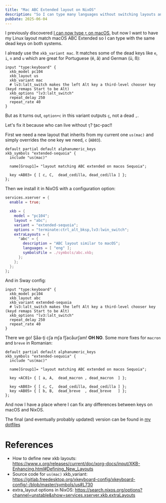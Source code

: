 ```yaml
---
title: "Mac ABC Extended layout on NixOS"
description: "So I can type many languages without switching layouts and both NixOS and macOS"
pubDate: 2025-06-04
---
```


I previously discovered [I can now type `ţ` on macOS](/posts/2025-05-25-i-can-now-type-z̧.md), but
now I want to have my Linux layout match macOS ABC Extended so I can type with the same dead keys on both systems.

I already use the `xkb_variant mac`. It matches some of the dead keys like `e`, `i`, `n` and `u` which are great for Portuguese (é, â) and German (ü, ß):

```
input "type:keyboard" {
  xkb_model pc104
  xkb_layout us
  xkb_variant mac
  # lv3:lalt_switch makes the left Alt key a third-level chooser key (keyd remaps Start to be Alt)
  xkb_options "lv3:lalt_switch"
  repeat_delay 250
  repeat_rate 40
}
```

But as it turns out, `option+c` in this variant outputs `ç`, not a dead `,`.

Let's fix it because who can live without `ţ`? ţac-pac!!

First we need a new layout that inherits from my current one `us(mac)` and simply overrides the one key we need, `c` (`AB03`).

```
default partial default alphanumeric_keys
xkb_symbols "extended-sequoia" {
  include "us(mac)"

  name[Group1]= "layout matching ABC extended on macos Sequoia";

  key <AB03> { [ c, C,  dead_cedilla, dead_cedilla ] };
};
```

Then we install it in NixOS with a configuration option:

```nix
services.xserver = {
  enable = true;

  xkb = {
    model = "pc104";
    layout = "abc";
    variant = "extended-sequoia";
    options = "terminate:ctrl_alt_bksp,lv3:lwin_switch";
    extraLayouts = {
      "abc" = {
        description = "ABC layout similar to macOS";
        languages = [ "eng" ];
        symbolsFile = ./symbols/abc.xkb;
      };
    };
  };
};
```

And in Sway config:
```
input "type:keyboard" {
  xkb_model pc104
  xkb_layout abc
  xkb_variant extended-sequoia
  # lv3:lalt_switch makes the left Alt key a third-level chooser key (keyd remaps Start to be Alt)
  xkb_options "lv3:lalt_switch"
  repeat_delay 250
  repeat_rate 40
}
```

There we go! Şåa-ţi c∫a m∫a f∫acåur∫am! **OH NO**. Some more fixes for `macron` and `breve` in Romanian:

```
default partial default alphanumeric_keys
xkb_symbols "extended-sequoia" {
  include "us(mac)"

  name[Group1]= "layout matching ABC extended on macos Sequoia";

  key <AC01> { [ a, A,  dead_macron , dead_macron  ] };

  key <AB03> { [ c, C,  dead_cedilla, dead_cedilla ] };
  key <AB05> { [ b, B,  dead_breve  , dead_breve   ] };
};
```

And now I have a place where I can fix any differences between keys on macOS and NixOS.

The final (and eventually probably updated) version can be found in [my dotfiles](https://github.com/juanibiapina/dotfiles/blob/800babce29116fae7d80b6f4186c769c0a435c91/nix/hosts/desktop/symbols/abc.xkb)

# References

- How to define new xkb layouts: https://www.x.org/releases/current/doc/xorg-docs/input/XKB-Enhancing.html#Defining_New_Layouts
- Source code for `us(mac)` xkb_variant: https://gitlab.freedesktop.org/xkeyboard-config/xkeyboard-config/-/blob/master/symbols/us#L730
- extra_layout options in NixOS: https://search.nixos.org/options?channel=unstable&show=services.xserver.xkb.extraLayouts
